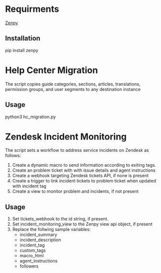# Requirments

[Zenpy](https://github.com/facetoe/zenpy)

## Installation

pip install zenpy

# Help Center Migration

The script copies guide categories, sections, articles, translations, permission groups, and user segments to any destination instance

## Usage

python3 hc_migration.py

# Zendesk Incident Monitoring

The script sets a workflow to address service incidents on Zendesk as follows:

1. Create a dynamic macro to send information according to exiting tags.
2. Create an problem ticket with with issue details and agent instructions
3. Create a webhook targeting Zendesk tickets API, if none is present
4. Create a trigger to link incident tickets to problem ticket when updated with incident tag
5. Create a view to monitor problem and incidents, if not present

## Usage

1. Set tickets_webhook to the id string, if present.
2. Set incident_monitoring_view to the Zenpy view api object, if present
3. Replace the follwing sample variables:
   - incident_summary
   - incident_description
   - incident_tag
   - custom_tags
   - macro_html
   - agent_instructions
   - followers
